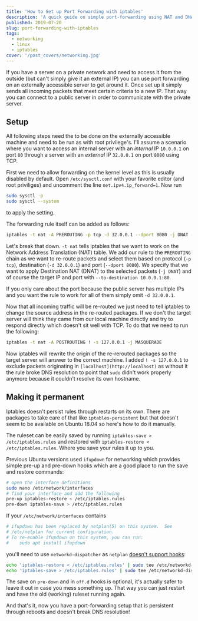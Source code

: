 ```yaml
---
title: 'How to Set up Port Forwarding with iptables'
description: 'A quick guide on simple port-forwarding using NAT and DNAT in iptables'
published: 2019-07-20
slug: port-forwarding-with-iptables
tags:
  - networking
  - linux
  - iptables
cover: '/post_covers/networking.jpg'
---
```


If you have a server on a private network and need to access it from the outside (but can't simply give it an external IP) you can use port forwarding on an externally accessible server to get around it. Once set up it simply sends all incoming packets that meet certain criteria to a new IP. That way you can connect to a public server in order to communicate with the private server.

## Setup

All following steps need the to be done on the externally accessible machine and need to be run as with root privilege's. I'll assume a scenario where you want to access an internal server with an _internal_ IP `10.0.0.1` on port `80` through a server with an _external_ IP `32.0.0.1` on port `8080` using TCP.

First we need to allow forwarding on the kernel level as this is usually disabled by default. Open `/etc/sysctl.conf` with your favorite editor (and root priviliges) and uncomment the line `net.ipv4.ip_forward=1`. Now run

```bash
sudo sysctl -p
sudo sysctl --system
```

to apply the setting.

The forwarding rule itself can be added as follows:

```bash
iptables -t nat -A PREROUTING -p tcp -d 32.0.0.1 --dport 8080 -j DNAT --to-destination 10.0.0.1:80
```

Let's break that down. `-t nat` tells iptables that we want to work on the Network Address Translation (NAT) table. We add our rule to the `PREROUTING` chain as we want to re-route packets and select them based on protocol (`-p tcp`), destination (`-d 32.0.0.1`) and port (`--dport 8080`). We specify that we want to apply Destination NAT (DNAT) to the selected packets (`-j DNAT`) and of course the target IP and port with `--to-destination 10.0.0.1:80`.

If you only care about the port because the public server has multiple IPs and you want the rule to work for all of them simply omit `-d 32.0.0.1`.

Now that all incoming traffic will be re-routed we just need to tell iptables to change the source address in the re-routed packages. If we don't the target server will think they came from our local machine directly and try to respond directly which doesn't sit well with TCP. To do that we need to run the following:

```bash
iptables -t nat -A POSTROUTING ! -s 127.0.0.1 -j MASQUERADE
```

Now iptables will rewrite the origin of the re-rerouted packages so the target server will answer to the correct machine. I added `! -s 127.0.0.1` to exclude packets originating in `[localhost](http://localhost)` as without it the rule broke DNS resolution to point that `sudo` didn't work properly anymore because it couldn't resolve its own hostname.

## Making it permanent

Iptables doesn't persist rules through restarts on its own. There are packages to take care of that like `iptables-persistent` but that doesn't seem to be available on Ubuntu 18.04 so here's how to do it manually.

The ruleset can be easily saved by running `iptables-save > /etc/iptables.rules` and restored with `iptables-restore < /etc/iptables.rules`. Where you save your rules it up to you.

Previous Ubuntu versions used `ifupdown` for networking which provides simple pre-up and pre-down hooks which are a good place to run the save and restore commands:

```bash
# open the interface definitions
sudo nano /etc/network/interfaces
# find your interface and add the following
pre-up iptables-restore < /etc/iptables.rules
pre-down iptables-save > /etc/iptables.rules
```

If your `/etc/network/interfaces` contains

```bash
# ifupdown has been replaced by netplan(5) on this system.  See
# /etc/netplan for current configuration.
# To re-enable ifupdown on this system, you can run:
#    sudo apt install ifupdown
```

you'll need to use `networkd-dispatcher` as `netplan` [doesn't support hooks](https://netplan.io/faq#use-pre-up-post-up-etc-hook-scripts):

```bash
echo 'iptables-restore < /etc/iptables.rules' | sudo tee /etc/networkd-dispatcher/routable.d/50-iptables-restore
echo 'iptables-save > /etc/iptables.rules' | sudo tee /etc/networkd-dispatcher/off.d/50-iptables-save
```

The save on `pre-down` and in `off.d` hooks is optional, it's actually safer to leave it out in case you mess something up. That way you can just restart and have the old (working) ruleset running again.

And that's it, now you have a port-forwarding setup that is persistent through reboots and doesn't break DNS resolution!
